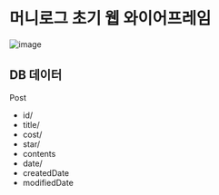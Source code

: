 # 머니로그 초기 웹 와이어프레임

![image](https://user-images.githubusercontent.com/70922665/150638914-4f8f8669-2408-49e2-9165-fe3061b57e59.png)


## DB 데이터
Post
- id/
- title/
- cost/
- star/
- contents
- date/
- createdDate
- modifiedDate